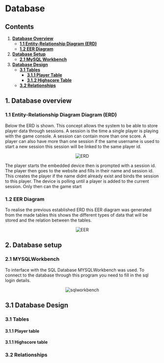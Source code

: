 # Database

## Contents
1. **[Database Overview](#1-database-overview)**
   - **[1.1 Entity-Relationship Diagram (ERD)](#11-entity-relationship-diagram-erd)**
   - **[1.2 EER Diagram](#12-eer-diagram)**
2. **[Database Setup](#database-setup)**
   - **[2.1 MySQL Workbench](#21-mysql-workbench)**
3. **[Database Design](#database-design)**
   - **[3.1 Tables](#31-tables)**
     - **[3.1.1 Player Table](#311-player-table)**
     - **[3.1.2 Highscore Table](#312-highscore-table)**
   - **[3.2 Relationships](#32-relationships)**

## 1. Database overview
### 1.1 Entity-Relationship Diagram Diagram (ERD)
Below the ERD is shown. This concept allows the system to be able to store player data through sessions. A session is the time a single player is playing with the game console. A session can contain more than one score. A player can also have more than one session if the same username is used to start a new session this session will be linked to the same player id.

<div align="center">
  <img src="/../assets/images/ERD2.drawio.png" alt="ERD">
</div>

The player starts the embedded device then is prompted with a session id. The player then goes to the website and fills in their name and session id. This creates the player if the name didnt already exist and binds the session to this player. The device is polling until a player is added to the current session. Only then can the game start

### 1.2 EER Diagram
To realise the previous established ERD this EER diagram was generated from the made tables this shows the different types of data that will be stored and the relation between the tables.
<div align="center">
  <img src="/../assets/images/EER.png" alt="EER">
</div>

## 2. Database setup
### 2.1 MYSQLWorkbench
To interface with the SQL Database MYSQLWorkbench was used. To connect to the database through this program you need to fill in the sql login details.
<div align="center">
  <img src="/../assets/images/sqlworkbenchconnect.png" alt="sqlworkbench">
</div>

## 3.1 Database Design
### 3.1 Tables
#### 3.1.1 Player table
#### 3.1.1 Highscore table
### 3.2 Relationships



